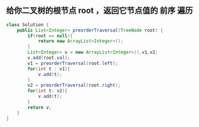 ## 给你二叉树的根节点 root ，返回它节点值的 前序 遍历
<!-- 
  Definition for a binary tree node.
  public class TreeNode {
      int val;
      TreeNode left;
      TreeNode right;
      TreeNode() {}
      TreeNode(int val) { this.val = val; }
      TreeNode(int val, TreeNode left, TreeNode right) {
          this.val = val;
          this.left = left;
          this.right = right;
      }
  }
 -->
```java
class Solution {
    public List<Integer> preorderTraversal(TreeNode root) {
        if(root == null){
            return new ArrayList<Integer>();
        }
        List<Integer> v = new ArrayList<Integer>(),v1,v2;
        v.add(root.val);
        v1 = preorderTraversal(root.left);
        for(int t : v1){
            v.add(t);
        }
        v2 = preorderTraversal(root.right);
        for(int t: v2){
            v.add(t);
        }
        return v;
    }
}
```